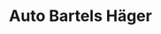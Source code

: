 ---
title: "Auto Bartels Häger"
url: /hannover/auto-bartels-haeger-anderter-strasse/
shop: Autowerkstatt
---